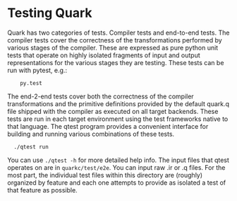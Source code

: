# Testing Quark

Quark has two categories of tests. Compiler tests and end-to-end
tests. The compiler tests cover the correctness of the transformations
performed by various stages of the compiler. These are expressed as
pure python unit tests that operate on highly isolated fragments of
input and output representations for the various stages they are
testing. These tests can be run with pytest, e.g.:

        py.test

The end-2-end tests cover both the correctness of the compiler
transformations and the primitive definitions provided by the default
quark.q file shipped with the compiler as executed on all target
backends. These tests are run in each target environment using the
test frameworks native to that language. The qtest program provides a
convenient interface for building and running various combinations of
these tests.

      ./qtest run

You can use `./qtest -h` for more detailed help info. The input files
that qtest operates on are in `quarkc/test/e2e`. You can input raw .ir
or .q files. For the most part, the individual test files within this
directory are (roughly) organized by feature and each one attempts to
provide as isolated a test of that feature as possible.
